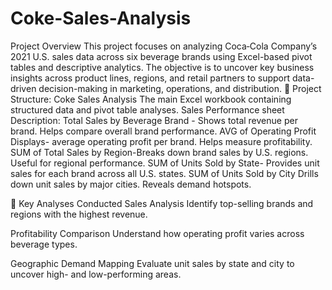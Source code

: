 # Coke-Sales-Analysis
Project Overview
This project focuses on analyzing Coca‑Cola Company’s 2021 U.S. sales data across six beverage brands using Excel-based pivot tables and descriptive analytics. The objective is to uncover key business insights across product lines, regions, and retail partners to support data-driven decision-making in marketing, operations, and distribution.
🧱 Project Structure: Coke Sales Analysis
The main Excel workbook containing structured data and pivot table analyses.
Sales Performance sheet 	Description:
Total Sales by Beverage Brand -	Shows total revenue per brand. Helps compare overall brand performance.
AVG of Operating Profit	Displays- average operating profit per brand. Helps measure profitability.
SUM of Total Sales by Region-Breaks down brand sales by U.S. regions. Useful for regional performance.
SUM of Units Sold by State- Provides unit sales for each brand across all U.S. states.
SUM of Units Sold by City	Drills down unit sales by major cities. Reveals demand hotspots.

🧠 Key Analyses Conducted
Sales Analysis
Identify top-selling brands and regions with the highest revenue.

Profitability Comparison
Understand how operating profit varies across beverage types.

Geographic Demand Mapping
Evaluate unit sales by state and city to uncover high- and low-performing areas.

